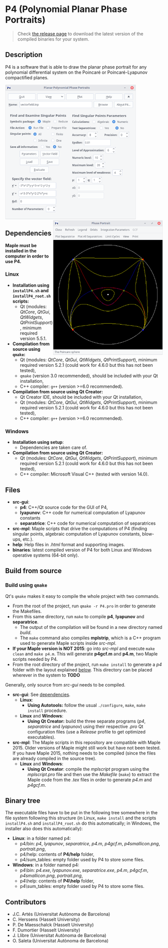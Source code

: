 # P4 (Polynomial Planar Phase Portraits)

> Check <a href="https://github.com/oscarsaleta/P4/releases">the release page</a> to download the latest version of the compiled binaries for your system.

## Description

P4 is a software that is able to draw the planar phase portrait for any polynomial differential system on the Poincaré or Poincaré-Lyapunov compactified planes.

<img src="help/screenshots/p4_main_window.png" alt="file not found" height="430px"/>
<img src="help/screenshots/p4_plot_poincare.png" alt="file not found" height="430px" align="right" />

## Dependencies

**Maple must be installed in the computer in order to use P4.**

### Linux

* **Installation using `installP4.sh` and `installP4_root.sh` scripts:**
	- Qt (modules: *QtCore*, *QtGui*, *QtWidgets*, *QtPrintSupport*), minimum required version 5.5.1.
* **Compilation from source using `qmake`:**
	- Qt (modules: *QtCore*, *QtGui*, *QtWidgets*, *QtPrintSupport*), minimum required version 5.2.1 (could work for 4.6.0 but this has not been tested),
	- `qmake` (version 3.0 recommended), should be included with your Qt installation,
	- C++ compiler: `g++` (version >=6.0 recommended).
* **Compilation from source using Qt Creator:**
	- Qt Creator IDE, should be included with your Qt installation,
	- Qt (modules: *QtCore*, *QtGui*, *QtWidgets*, *QtPrintSupport*), minimum required version 5.2.1 (could work for 4.6.0 but this has not been tested),
	- C++ compiler: `g++` (version >=6.0 recommended).
	
### Windows

* **Installation using setup**:
	- Dependencies are taken care of.
* **Compilation from source using Qt Creator:**
	- Qt (modules: *QtCore*, *QtGui*, *QtWidgets*, *QtPrintSupport*), minimum required version 5.2.1 (could work for 4.6.0 but this has not been tested),
	- C++ compiler: Microsoft Visual C++ (tested with version 14.0).

## Files

* **src-gui**:
    * **p4**: C++/Qt source code for the GUI of P4,
    * **lyapunov**: C++ code for numerical computation of Lyapunov constants
    * **separatrice**: C++ code for numerical computation of separatrices
* **src-mpl**: Maple scripts that drive the computations of P4 (finding singular points, algebraic computation of Lyapunov constants, blow-ups, etc.).
* **help**: Help files in *.html* format and supporting images.
* **binaries**: latest compiled version of P4 for both Linux and Windows operative systems (64-bit only).

## Build from source

### Build using `qmake`

Qt's `qmake` makes it easy to compile the whole project with two commands.

* From the root of the project, run `qmake -r P4.pro` in order to generate the Makefiles.
* From this same directory, run `make` to compile **p4**, **lyapunov** and **separatrice**.
    - The output of the compilation will be found in a new directory named *build*.
    - The `make` command also compiles **mplstrip**, which is a C++ program used to generate Maple scripts inside *src-mpl*.
* **If your Maple version is NOT 2015**: go into *src-mpl* and execute `make clean` and `make p4.m`. This will generate **p4gcf.m** and **p4.m**, two Maple scripts needed by P4.
* From the root directory of the project, run `make install` to generate a *p4* folder with the layout explained <a href="#BinaryTree">below</a>. This directory can be placed wherever in the system to **TODO**

Generally, only source from *src-gui* needs to be compiled. 

* **src-gui**: See <a href="#dependencies">dependencies</a>.
	- **Linux**: 
		+ **Using Autotools:** follow the usual `./configure`, `make`, `make install` procedure.
	- **Linux** and **Windows**:
		+ **Using Qt Creator:** build the three separate programs (*p4*, *separatrice* and *lyapunov*) using their respective *.pro* Qt configuration files (use a *Release* profile to get optimized executables).
* **src-mpl**: The Maple scripts in this repository are compatible with Maple 2015. Older versions of Maple might still work but have not been tested. If you have Maple 2015, nothing needs to be compiled (since the files are already compiled in the source tree).
	- **Linux** and **Windows**:
		+ **Using Qt Creator**: compile the *mplscript* program using the *mplscript.pro* file and then use the *Makefile* (`make`) to extract the Maple code from the *.tex* files in order to generate *p4.m* and *p4gcf.m*.

## Binary tree

The executable files have to be put in the following tree somewhere in the file system following this structure (in Linux, `make install` and the scripts `installP4.sh` and `installP4_root.sh` do this automatically; in Windows, the installer also does this automatically):

* **Linux**: in a folder named p4:
    * p4/bin: *p4*, *lyapunov*, *separatrice*, *p4.m*, *p4gcf.m*, *p4smallicon.png*, *portrait.png*,
    * p4/help: contents of **P4/help** folder,
    * p4/sum_tables: empty folder used by P4 to store some files.
* **Windows**: in a folder named p4:
    * p4\bin: *p4.exe*, *lyapunov.exe*, *separatrice.exe*, *p4.m*, *p4gcf.m*, *p4smallicon.png*, *portrait.png*,
    * p4\help: contents of **P4\help** folder,
    * p4\sum_tables: empty folder used by P4 to store some files.

## Contributors

- J.C. Artés (Universitat Autònoma de Barcelona)
- C. Herssens (Hasselt University)
- P. De Maesschalck (Hasselt University)
- F. Dumortier (Hasselt University)
- J. Llibre (Universitat Autònoma de Barcelona)
- O. Saleta (Universitat Autònoma de Barcelona)
